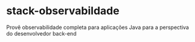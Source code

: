 # stack-observabildade
Provê observabilidade completa para aplicações Java para a perspectiva do desenvolvedor back-end
